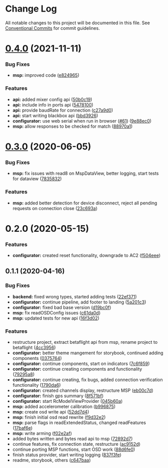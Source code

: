 # Change Log

All notable changes to this project will be documented in this file.
See [Conventional Commits](https://conventionalcommits.org) for commit guidelines.

# [0.4.0](https://github.com/freshollie/fresh-configurator/compare/@betaflight/msp@0.3.0...@betaflight/msp@0.4.0) (2021-11-11)


### Bug Fixes

* **msp:** improved code ([e824965](https://github.com/freshollie/fresh-configurator/commit/e82496550ec86ed684dc90c119757afbfabea177))


### Features

* **api:** added mixer config api ([50b0c19](https://github.com/freshollie/fresh-configurator/commit/50b0c1923d5f125d7d4359228853448c9b1c04c5))
* **api:** include info in ports api ([5478100](https://github.com/freshollie/fresh-configurator/commit/5478100e46a23af1ce991ce2e24b10de4cf020e7))
* **api:** provide baudRate for connection ([c27a9d0](https://github.com/freshollie/fresh-configurator/commit/c27a9d0ef8fa4265075ea206253003e4db41132a))
* **api:** start writing blackbox api ([bbd3926](https://github.com/freshollie/fresh-configurator/commit/bbd39266348b26610898dad304b1388a1304639f))
* **configurator:** use web serial when run in browser ([#61](https://github.com/freshollie/fresh-configurator/issues/61)) ([9e88ec0](https://github.com/freshollie/fresh-configurator/commit/9e88ec04e4dea8d8686d273357545cb586060901))
* **msp:** allow responses to be checked for match ([88970a1](https://github.com/freshollie/fresh-configurator/commit/88970a12b7fefdca3d0d4af754997da3fb4c589c))





# [0.3.0](https://github.com/freshollie/fresh-configurator/tree/master/packages/msp/compare/@betaflight/msp@0.2.0...@betaflight/msp@0.3.0) (2020-06-05)


### Bug Fixes

* **msp:** fix issues with read8 on MspDataView, better logging, start tests for dataview ([7835832](https://github.com/freshollie/fresh-configurator/tree/master/packages/msp/commit/7835832c3907804696aa7634b115c5b84cd196bc))


### Features

* **msp:** added better detection for device disconnect, reject all pending requests on connection close ([23c693a](https://github.com/freshollie/fresh-configurator/tree/master/packages/msp/commit/23c693a9ffe0bb496400f8f2eb459e2ce62b45b5))





# 0.2.0 (2020-05-15)


### Features

* **configurator:** created reset functionality, downgrade to AC2 ([f504eee](https://github.com/freshollie/fresh-configurator/tree/master/packages/msp/commit/f504eee0f0c2f997296637da4ec13cddadfa8cdb))



## 0.1.1 (2020-04-16)


### Bug Fixes

* **backend:** fixed wrong types, started adding tests ([22ef371](https://github.com/freshollie/fresh-configurator/tree/master/packages/msp/commit/22ef371b0243e0efb68d668a721032d535d580d5))
* **configurator:** continue pipeline, add footer to landing ([5a201c3](https://github.com/freshollie/fresh-configurator/tree/master/packages/msp/commit/5a201c369a7ca3e980c5a99a995253fc2129255e))
* **configurator:** fixed bad base version ([d19bc0f](https://github.com/freshollie/fresh-configurator/tree/master/packages/msp/commit/d19bc0f4d90b21b3e0b315e5ff45740b8901876d))
* **msp:** fix readOSDConfig issues ([c61da0d](https://github.com/freshollie/fresh-configurator/tree/master/packages/msp/commit/c61da0d8bc3cbd0834604a18e4dbc5139843972b))
* **msp:** updated tests for new api ([16f3d02](https://github.com/freshollie/fresh-configurator/tree/master/packages/msp/commit/16f3d027653f3ed8d877c2c08ccdc25c513b8278))


### Features

* restructure project, extract betaflight api from msp, rename project to betaflight ([4cc3956](https://github.com/freshollie/fresh-configurator/tree/master/packages/msp/commit/4cc39561a28af15d75eadc64bdc025dbd664f8e5))
* **configurator:** better theme mangement for storybook, continued adding components ([0375764](https://github.com/freshollie/fresh-configurator/tree/master/packages/msp/commit/0375764f250f894c2efe946303e43c69351c4b4a))
* **configurator:** continue components, start on indicators ([7c6f859](https://github.com/freshollie/fresh-configurator/tree/master/packages/msp/commit/7c6f859b0afae19c69f63b5348fdd0f7a5d81eda))
* **configurator:** continue creating components and functionality ([79295a8](https://github.com/freshollie/fresh-configurator/tree/master/packages/msp/commit/79295a8454c3ae1d46ae1f8ccc4d659b20cc9b66))
* **configurator:** continue creating, fix bugs, added connection verification functionality ([1790da6](https://github.com/freshollie/fresh-configurator/tree/master/packages/msp/commit/1790da62e535d909be2a691122621b583d3a6c68))
* **configurator:** created channels display, restructure MSP ([eb00c7d](https://github.com/freshollie/fresh-configurator/tree/master/packages/msp/commit/eb00c7da4de2554335e0e80727c215e5eb783f39))
* **configurator:** finish gps summary ([8f571bf](https://github.com/freshollie/fresh-configurator/tree/master/packages/msp/commit/8f571bfa245450e71d2a42dd995da7175dd0459f))
* **configurator:** start RcModelViewProvider ([045b60a](https://github.com/freshollie/fresh-configurator/tree/master/packages/msp/commit/045b60a3d6e9f7a43042bbeeec11d669309bddf6))
* **msp:** added accelerometer calibration ([b996875](https://github.com/freshollie/fresh-configurator/tree/master/packages/msp/commit/b9968753bd7fd97135539003da54da863dded34d))
* **msp:** create osd write api ([52dd7d4](https://github.com/freshollie/fresh-configurator/tree/master/packages/msp/commit/52dd7d469b73f1f8211c424efeea9e0be519cee7))
* **msp:** finish initial osd read rewrite ([f9d32e2](https://github.com/freshollie/fresh-configurator/tree/master/packages/msp/commit/f9d32e263309883fc970190fd1488f70b31ef686))
* **msp:** parse flags in readExtendedStatus, changed readFeatures ([17baf6e](https://github.com/freshollie/fresh-configurator/tree/master/packages/msp/commit/17baf6e0d8d1f37d7a3115ccd5b1a2f2025e7be0))
* **msp:** write arming ([f02e2af](https://github.com/freshollie/fresh-configurator/tree/master/packages/msp/commit/f02e2af03db4c5a27ddc32274c81d567681d2d24))
* added bytes written and bytes read api to msp ([72892d7](https://github.com/freshollie/fresh-configurator/tree/master/packages/msp/commit/72892d7de9868b9341c87566d42ab83f56d33234))
* continue features, fix connection state, restructure ([ac9152d](https://github.com/freshollie/fresh-configurator/tree/master/packages/msp/commit/ac9152d7b67de63cb01ef4c717b2230bd85c3b2e))
* continue porting MSP functions, start OSD work ([88d6fe0](https://github.com/freshollie/fresh-configurator/tree/master/packages/msp/commit/88d6fe07f2025ea887063502b39c1e9f500a2645))
* finish status provider, start writing logging ([837f3fe](https://github.com/freshollie/fresh-configurator/tree/master/packages/msp/commit/837f3fe4f3b6853f48afed673d83439dc1f4843a))
* readme, storybook, others ([c647baa](https://github.com/freshollie/fresh-configurator/tree/master/packages/msp/commit/c647baaddf16fd8f9f34a572151130c4ba35baf2))
